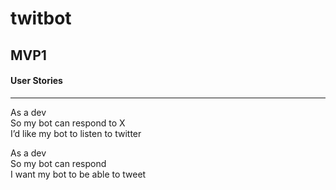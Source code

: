 # twitbot

## MVP1
#### User Stories  
-----

As a dev  
So my bot can respond to X  
I’d like my bot to listen to twitter

As a dev  
So my bot can respond  
I want my bot to be able to tweet  
